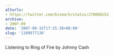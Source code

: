 ```yaml
---
alturls:
- https://twitter.com/bismark/status/270880252
archive:
- 2007-09
date: '2007-09-15T17:25:38+00:00'
slug: '1189877138'
---
```


Listening to Ring of Fire by Johnny Cash

